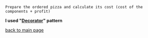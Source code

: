 ```
Prepare the ordered pizza and calculate its cost (cost of the components + profit)
```
__I used "[Decorator](https://gist.github.com/oshi192/1a1a0c623f8e612336f4e5eaf2194e1d#file-08-decorator-md)" pattern__

[back to main page](https://github.com/oshi192/Training_06_patterns_task)
